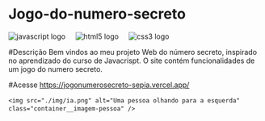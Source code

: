 # Jogo-do-numero-secreto
<div align="left">
  <img src="https://cdn.jsdelivr.net/gh/devicons/devicon/icons/javascript/javascript-original.svg" height="15" alt="javascript logo"  />
  <img width="12" />
  <img src="https://cdn.jsdelivr.net/gh/devicons/devicon/icons/html5/html5-original.svg" height="15" alt="html5 logo"  />
  <img width="12" />
  <img src="https://cdn.jsdelivr.net/gh/devicons/devicon/icons/css3/css3-original.svg" height="15" alt="css3 logo"  />
</div>

#Descrição
Bem vindos ao meu projeto Web do número secreto, inspirado no aprendizado do curso de Javacrispt. O site contém funcionalidades de um jogo do numero secreto.

#Acesse
https://jogonumerosecreto-sepia.vercel.app/

    <img src="./img/ia.png" alt="Uma pessoa olhando para a esquerda" class="container__imagem-pessoa" />

